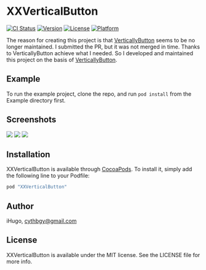 # XXVerticalButton

[![CI Status](http://img.shields.io/travis/cythb/XXVerticalButton.svg?style=flat)](https://travis-ci.org/cythb/XXVerticalButton)
[![Version](https://img.shields.io/cocoapods/v/XXVerticalButton.svg?style=flat)](http://cocoapods.org/pods/XXVerticalButton)
[![License](https://img.shields.io/cocoapods/l/XXVerticalButton.svg?style=flat)](http://cocoapods.org/pods/XXVerticalButton)
[![Platform](https://img.shields.io/cocoapods/p/XXVerticalButton.svg?style=flat)](http://cocoapods.org/pods/XXVerticalButton)

The reason for creating this project is that [VerticallyButton](https://github.com/zeushin/VerticallyButton) seems to be no longer maintained. I submitted the PR, but it was not merged in time. Thanks to VerticallyButton achieve what I needed. So I developed and maintained this project on the basis of [VerticallyButton](https://github.com/zeushin/VerticallyButton).

## Example

To run the example project, clone the repo, and run `pod install` from the Example directory first.

## Screenshots
![](https://github.com/cythb/XXVerticalButton/raw/master/Screenshots/Screenshots.gif)
![](https://github.com/cythb/XXVerticalButton/raw/master/Screenshots/Screenshots.png)
![](https://github.com/cythb/XXVerticalButton/raw/0.1.1/Screenshots/Support_fixed_size.png)

## Installation

XXVerticalButton is available through [CocoaPods](http://cocoapods.org). To install
it, simply add the following line to your Podfile:

```ruby
pod "XXVerticalButton"
```

## Author

iHugo, cythbgy@gmail.com

## License

XXVerticalButton is available under the MIT license. See the LICENSE file for more info.


